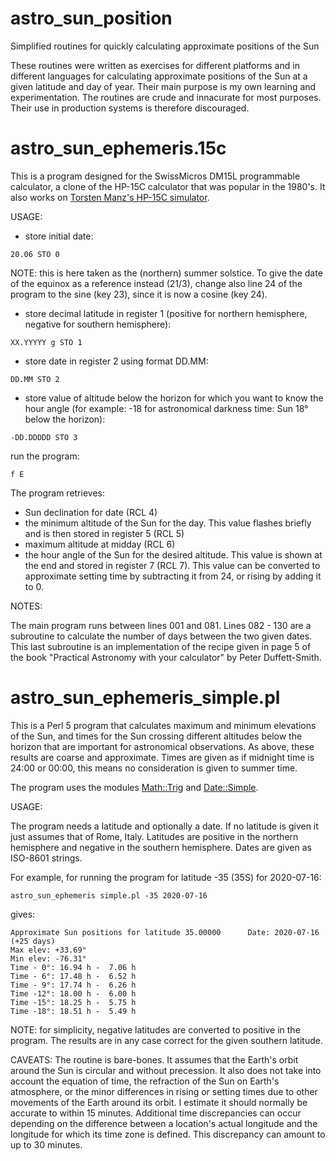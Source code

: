 # astro_sun_position
Simplified routines for quickly calculating approximate positions of the Sun

These routines were written as exercises for different platforms and in different languages for calculating approximate positions of the Sun at a given latitude and day of year. Their main purpose is my own learning and experimentation. The routines are crude and innacurate for most purposes. Their use in production systems is therefore discouraged.


# astro_sun_ephemeris.15c

This is a program designed for the SwissMicros DM15L programmable calculator, a clone of the HP-15C calculator that was popular in the 1980's. It also works on [Torsten Manz's HP-15C simulator](http://hp-15c.homepage.t-online.de).

USAGE:

- store initial date:
```
20.06 STO 0
```
NOTE: this is here taken as the (northern) summer solstice. To give the date of the equinox as a reference instead (21/3), change also line 24 of the program to the sine (key 23), since it is now a cosine (key 24).

- store decimal latitude in register 1 (positive for northern hemisphere, negative for southern hemisphere):
```
XX.YYYYY g STO 1
```

- store date in register 2 using format DD.MM:
```
DD.MM STO 2
```

- store value of altitude below the horizon for which you want to know the hour angle (for example: -18 for astronomical darkness time: Sun 18° below the horizon):
```
-DD.DDDDD STO 3
```


run the program:
```
f E
```
The program retrieves:
- Sun declination for date (RCL 4)
- the minimum altitude of the Sun for the day. This value flashes briefly and is then stored in register 5 (RCL 5)
- maximum altitude at midday (RCL 6)
- the hour angle of the Sun for the desired altitude. This value is shown at the end and stored in register 7 (RCL 7). This value can be converted to approximate setting time by subtracting it from 24, or rising by adding it to 0.


NOTES:

The main program runs between lines 001 and 081. Lines 082 - 130 are a subroutine to calculate the number of days between the two given dates. This last subroutine is an implementation of the recipe given in page 5 of the book "Practical Astronomy with your calculator" by Peter Duffett-Smith.


# astro_sun_ephemeris_simple.pl

This is a Perl 5 program that calculates maximum and minimum elevations of the Sun, and times for the Sun crossing different altitudes below the horizon that are important for astronomical observations. As above, these results are coarse and approximate. Times are given as if midnight time is 24:00 or 00:00, this means no consideration is given to summer time.

The program uses the modules [Math::Trig](https://metacpan.org/pod/Math::Trig) and [Date::Simple](https://metacpan.org/pod/Date::Simple).

USAGE:

The program needs a latitude and optionally a date. If no latitude is given it just assumes that of Rome, Italy. Latitudes are positive in the northern hemisphere and negative in the southern hemisphere. Dates are given as ISO-8601 strings.

For example, for running the program for latitude -35 (35S) for 2020-07-16:

```
astro_sun_ephemeris simple.pl -35 2020-07-16
```

gives:

```
Approximate Sun positions for latitude 35.00000 	 Date: 2020-07-16 (+25 days)
Max elev: +33.69° 
Min elev: -76.31° 
Time - 0°: 16.94 h -  7.06 h
Time - 6°: 17.48 h -  6.52 h
Time - 9°: 17.74 h -  6.26 h
Time -12°: 18.00 h -  6.00 h
Time -15°: 18.25 h -  5.75 h
Time -18°: 18.51 h -  5.49 h
```

NOTE: for simplicity, negative latitudes are converted to positive in the program. The results are in any case correct for the given southern latitude.


CAVEATS:
The routine is bare-bones. It assumes that the Earth's orbit around the Sun is circular and without precession. It also does not take into account the equation of time, the refraction of the Sun on Earth's atmosphere, or the minor differences in rising or setting times due to other movements of the Earth around its orbit. I estimate it should normally be accurate to within 15 minutes. Additional time discrepancies can occur depending on the difference between a location's actual longitude and the longitude for which its time zone is defined. This discrepancy can amount to up to 30 minutes.

